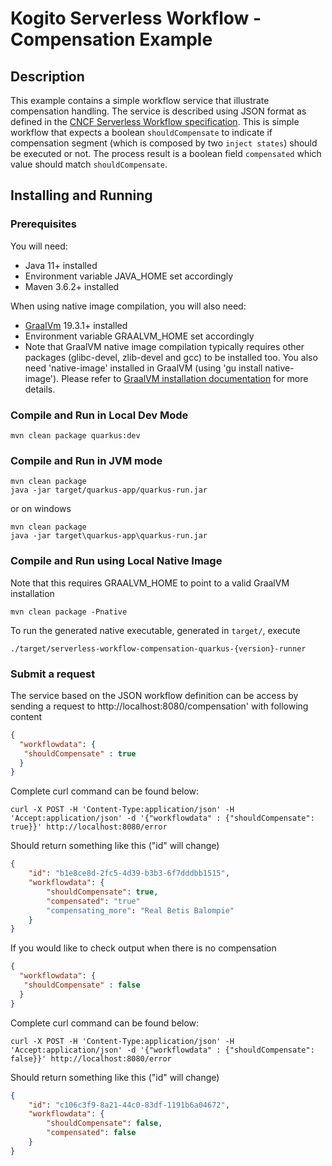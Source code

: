 # Kogito Serverless Workflow - Compensation Example

## Description

This example contains a simple workflow service that illustrate compensation handling. 
The service is described using JSON format as defined in the 
[CNCF Serverless Workflow specification](https://github.com/serverlessworkflow/specification).
This is simple workflow that expects a boolean `shouldCompensate` to indicate if compensation segment (which is composed by two `inject states`) should be executed or not.
The process result is a boolean field `compensated` which value should match `shouldCompensate`. 



## Installing and Running

### Prerequisites
 
You will need:
  - Java 11+ installed
  - Environment variable JAVA_HOME set accordingly
  - Maven 3.6.2+ installed

When using native image compilation, you will also need: 
  - [GraalVm](https://www.graalvm.org/downloads/) 19.3.1+ installed
  - Environment variable GRAALVM_HOME set accordingly
  - Note that GraalVM native image compilation typically requires other packages (glibc-devel, zlib-devel and gcc) to be installed too.  You also need 'native-image' installed in GraalVM (using 'gu install native-image'). Please refer to [GraalVM installation documentation](https://www.graalvm.org/docs/reference-manual/aot-compilation/#prerequisites) for more details.

### Compile and Run in Local Dev Mode

```text
mvn clean package quarkus:dev    
```

### Compile and Run in JVM mode

```text
mvn clean package 
java -jar target/quarkus-app/quarkus-run.jar
```

or on windows

```text
mvn clean package
java -jar target\quarkus-app\quarkus-run.jar
```

### Compile and Run using Local Native Image
Note that this requires GRAALVM_HOME to point to a valid GraalVM installation

```text
mvn clean package -Pnative
```
  
To run the generated native executable, generated in `target/`, execute

```text
./target/serverless-workflow-compensation-quarkus-{version}-runner
```

### Submit a request

The service based on the JSON workflow definition can be access by sending a request to http://localhost:8080/compensation'
with following content 

```json
{
  "workflowdata": {
   "shouldCompensate" : true
  }
}
```

Complete curl command can be found below:

```text
curl -X POST -H 'Content-Type:application/json' -H 'Accept:application/json' -d '{"workflowdata" : {"shouldCompensate": true}}' http://localhost:8080/error
```


Should return something like this ("id" will change)

```json
{
    "id": "b1e8ce8d-2fc5-4d39-b3b3-6f7dddbb1515",
    "workflowdata": {
        "shouldCompensate": true,
        "compensated": "true"
        "compensating_more": "Real Betis Balompie"
    }
}
```

If you would like to check output when there is no compensation

```json
{
  "workflowdata": {
   "shouldCompensate" : false
  }
}
```

Complete curl command can be found below:

```text
curl -X POST -H 'Content-Type:application/json' -H 'Accept:application/json' -d '{"workflowdata" : {"shouldCompensate": false}}' http://localhost:8080/error
```

Should return something like this ("id" will change)

```json
{
    "id": "c106c3f9-8a21-44c0-83df-1191b6a04672",
    "workflowdata": {
        "shouldCompensate": false,
        "compensated": false
    }
}
```
